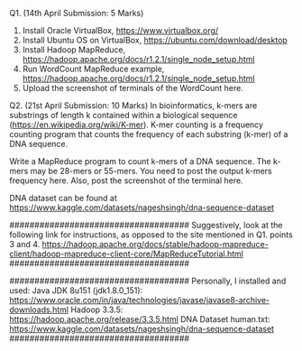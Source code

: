 Q1. (14th April Submission: 5 Marks)
1. Install Oracle VirtualBox, https://www.virtualbox.org/
2. Install Ubuntu OS on VirtualBox, https://ubuntu.com/download/desktop
3. Install Hadoop MapReduce, https://hadoop.apache.org/docs/r1.2.1/single_node_setup.html
4. Run WordCount MapReduce example, https://hadoop.apache.org/docs/r1.2.1/single_node_setup.html
5. Upload the screenshot of terminals of the WordCount here.


Q2. (21st April Submission: 10 Marks)
In bioinformatics, k-mers are substrings of length k contained within a biological sequence (https://en.wikipedia.org/wiki/K-mer). K-mer counting is a frequency counting program that counts the frequency of each substring (k-mer) of a DNA sequence.

Write a MapReduce program to count k-mers of a DNA sequence. The k-mers may be 28-mers or 55-mers. You need to post the output k-mers frequency here. Also, post the screenshot of the terminal here.

DNA dataset can be found at https://www.kaggle.com/datasets/nageshsingh/dna-sequence-dataset


####################################
Suggestively, look at the following link for instructions, as opposed to the site mentioned in Q1. points 3 and 4.
https://hadoop.apache.org/docs/stable/hadoop-mapreduce-client/hadoop-mapreduce-client-core/MapReduceTutorial.html
####################################

####################################
Personally, I installed and used:
Java JDK 8u151 (jdk1.8.0_151): https://www.oracle.com/in/java/technologies/javase/javase8-archive-downloads.html
Hadoop 3.3.5: https://hadoop.apache.org/release/3.3.5.html
DNA Dataset human.txt: https://www.kaggle.com/datasets/nageshsingh/dna-sequence-dataset
####################################